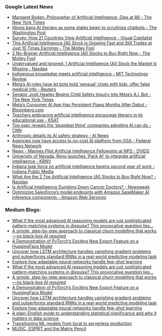 ### Google Latest News
<!-- GOOGLE-NEWS-CONTENT:START -->

- [Margaret Boden, Philosopher of Artificial Intelligence, Dies at 88 - The New York Times](https://news.google.com/rss/articles/CBMidkFVX3lxTFBKbHlhMDc5V1lHcVFPdElOVXUtVS1JVU1XR0Uza1JhWlNaeWNNdWVhb3NZQ09CVzlLM3d1Qi1HQ3hkUXhsYWF2SUZuZWlweElZY2Y4N3cwT1gtal92ZlJrbXJnX0VhTWxIeGVNbWpRdXBxdWhYMlE?oc=5)
- [Illinois bans AI therapy as some states begin to scrutinize chatbots - The Washington Post](https://news.google.com/rss/articles/CBMifkFVX3lxTE4wSG9kNGhGYTNWRTVxeWotU1hseElXc2JRVE5VdU90N282clUtNFliQzAxLVZ3bWxTc2g3Znc0bzhzaUxqbHpPWVBGTVBvWEtRMXJ3a3Q5Q0F0c0laeWZmSHNfMUEyX1hvX0FwbVh3b3dDUXU1VXBfQ3kxWGtjZw?oc=5)
- [Survey: How 21 Countries View Artificial Intelligence - Visual Capitalist](https://news.google.com/rss/articles/CBMijwFBVV95cUxQVjkxckJYaEp1ZWIwUzdKOXNxNDFURTVBY0cxWUJ6VjlxR0pvSnpKdEN4aXdBNkp6LUJnVDFpS1VDRmxJa0pLRXdzbXZHM1B3RkloQ1UwSHJLUkx5YjJkSkloY2Z1VWh2ZElYTWlYVG9XU0FmSU5jb0xCQzFpTzljaVR6MlYxR1pFanRILTVNRQ?oc=5)
- [This Artificial Intelligence (AI) Stock Is Growing Fast and Still Trades at Just 10 Times Earnings - The Motley Fool](https://news.google.com/rss/articles/CBMimAFBVV95cUxOU2ktdWRwMzlQUzM1dURaZ1k0dWFJa1BDTVRiZE55M25HSDFsWERsRi04c2w4TXNJdjhxVnFUT1NITWwtTlZMbTg2dVNQSlZZdHpBSU1pSVdQU2pVVUw0MVh5eExNSWlMdEFSLWFhTmtWV0hidUJJZWdpUXI5ZXlfWWZiN0Yzb3E5WkkzdkxsUVkwR0RCUC1ZaA?oc=5)
- [2 No-Brainer Artificial Intelligence (AI) Stocks to Buy Right Now - The Motley Fool](https://news.google.com/rss/articles/CBMihgFBVV95cUxObklhYlN4b3hfZXhFZVRnbEtrQmRjVDhQdWVqVUw2TGRGNTA0TzIxWVAzQmxrT1pTdG9kMDFaZUh6ay1IeTUzZmZIbmtRZ0s4WEVKODNCRlQtOGxHS1NBUUJ2VzdmMnlxaktNam1KNUl4bmg2dUFWckk2RDVSSmVyUnBhM01mQQ?oc=5)
- [Undervalued and Ignored: 1 Artificial Intelligence (AI) Stock the Market Is Missing - Nasdaq](https://news.google.com/rss/articles/CBMiqAFBVV95cUxNRHBHSVRnN0FidW4yejJ6cE1kazJNYUtyU2R3bWlNRXlKVFB2OUdFMDk0N3U0V1JrTElDUFN3NFFNcjJIZEFsOFRCenVkYmlJWWF6ck1OOVlUWUo5MklLM25IZE5yaE1qMDhwQTRVNE1NcEZsbXBJaWMtanVKcjZBY2ROMnJ4Nktfd2t1d1FBNlBPVnpSTDBTemktYWQycWNteDB1OEgtcWQ?oc=5)
- [Indigenous knowledge meets artificial intelligence - MIT Technology Review](https://news.google.com/rss/articles/CBMijwFBVV95cUxQNVVoMDlJOHBmUjdvdm1IRS1hR1FiRF82cDFHOXIxQ0ZoemZCS3Y1MWYtMWNkVU12bTlXaWFycExHek9Wc2ZoRFc5NkJXVWtqLUpNZ1cyV1ZSS0RsTEE4bGVLVkRoeTliejBlUXhKVS1GUUJNNTFmc3RqS21KY3R5elIxRXdENnJnVjFsMDZhUdIBlAFBVV95cUxPTVNfc3AwZTItSy1CejlLVWNtYW1KbExXTUJ5ejhOeFBoaWxNaURscGxwTFhzT29hWjVoRlhmRFgxenQ0THlqRDg3QWNzSkNMemZleE1rLU9UNW5YRnl1MXFlYl8wUTlQbHhLTVRoMU8taVA1Y1JVazNZcTJtZzNmNjBXcndqTmZqdWg4NEdDZHhwN0FH?oc=5)
- [Meta’s AI rules have let bots hold ‘sensual’ chats with kids, offer false medical info - Reuters](https://news.google.com/rss/articles/CBMihgFBVV95cUxOdFdUZnBmaFBOeEhCRTJMRnU1V2xiQWJHOVlFaWNLSXlDQkF2aXhfZlNIcHdpVURXbHozLVlKcmVzd28wVlA2UlR6Z0RVV3ZNOVVocjNvTWtkWlV4Y2hmQXZsZ0pSTngyUmxFeTZKRlUteVMwWGdoeHhrb3ZNM3lvbmpkaE5Qdw?oc=5)
- [Senator Josh Hawley Begins Child Safety Inquiry Into Meta’s A.I. Bot - The New York Times](https://news.google.com/rss/articles/CBMikwFBVV95cUxQbzNEVlFmb3czclJsRDd2TXhxeUFKYWRzdEF6VjNuRFNZNUY5a3IyNW83SEgwdmhXLWk1YmxSWGx1d0lYVU42bklqeWJKd3lrZTJqNjBhU2pycVNLeWtXQlRiZHNYXzVMbnpGYi1iOVVBMDZqSkg1UnpLTUNkVnBEdXM0THl6MlBMTXBjQk5aOXFYLXM?oc=5)
- [Meta’s Consumer AI App Has Persistent Flaws Months After Debut - Bloomberg.com](https://news.google.com/rss/articles/CBMipAFBVV95cUxQZzRKblptV0FDcEQ2c1AyZEpVNnZISzViSnZKUGIybW1oTkgyRHNuYWdzbUx6Ym84eTJiRjhhOEdmVk91alFlRjM3T3BmR2dtR0NMUW8zMDU3U3I0QUJRam1BTVlWWE1hbmpvUzhBREtPS1ZXR00zTWRFMG90Q0pVSmFPczA2TnFCaXRKSmdobGNDN3ZpcXBtTjlJTEE5STlTaTdqcA?oc=5)
- [Teachers embracing artificial intelligence encourage literacy in its educational use - KSAT](https://news.google.com/rss/articles/CBMiygFBVV95cUxQaUt4Zm42aEtMUEVGUHFtdzRKX1BMZlZOSlVUcHA5VzFrQUtsbVNNSkUybG82aG5wcW5kUGp1ZUFqUFlRTjlOZXpFTmdfTE9hNWYtNzBoTDVHTm4tZXRXakU2ZHp6dTZmMm4zT2ZKQmhfZ0pUb0V0RUQ5OUprNVA4S1RWV2dwQzBNbVNUVlprck16WFBsczdVLWQ1VGJFbk85eHc2dWFELXpvZzFIejhEVWp5TXF2NjNRUW4yUkpNWHpJR01aWDB4bXFB?oc=5)
- [Top exec reveals the ‘stupidest thing’ companies adopting AI can do - CNN](https://news.google.com/rss/articles/CBMifkFVX3lxTE9oSE43bVg2QjUwVS1fZ2hRX016YVNJR1otQjVjT2t6N1k1cTkySGZxUG1jdGRXNFUtdHYtQ2ttOW1ZQmZnSkFLa0VJS2tGclVLYWhDd0h2Y3FLenFHUEQ1OTdNV0RwQURIdldKMmllV0NnNWJmQVZyU1FSakgwdw?oc=5)
- [Anthropic details its AI safety strategy - AI News](https://news.google.com/rss/articles/CBMijwFBVV95cUxQV2FoVkdERnBoVF9VZXZSOUNHaWsxODN2SFdvbHlISnBMQkxUaUEtV2FybExHdFdfVVBqS1Z1OG1abWZiek5YYmY1T0NncUZ3N3NudTVuM0ZuUlg1eVNPS1dqd3FuT3dkR1h5NzJUQVpRNEduallGa3JjU3lPSHZRUjFaMGItUHozWnY2SlEzaw?oc=5)
- [Agencies now have access to no-cost AI platform from GSA - Federal News Network](https://news.google.com/rss/articles/CBMivAFBVV95cUxPdGQ1N3NxU1c3VHlpSzF3MTgzOExGaW5vVnFTM1JYdHc2SlRZZkkxQkpWZnZXd0FuMDVjOGRPM3VDdEwyUWoxam5ZbW4tajdJTU5KMml0VW1zOW5LYjMtVzdvLWhfRGk3RVBFTTlYTnh2alpwalRTY3ppRXJQaWFuaWhUX0JSdjFQUUhfUWEwYVJXVXRWSjBDU1EtNkVlM0QyTE53QmQtb196ZWNUZ1V4X2ZIMDJzenpUcHkzMQ?oc=5)
- [News - Marines Pilot Artificial Intelligence Fellowship at NPS - DVIDS](https://news.google.com/rss/articles/CBMikwFBVV95cUxNb1VERlRTTVVUQzNJUkFLNXdBSXJXcE1qZjFEa1NmR3lSRkNMOUpGNUV0QUN5bWRDSzlyYmJ5MjlUYW96bV9NclE5RkdrZnE5ZEhSQ2RRSmEwSFo1WXZqVTBoUks4eEFBWDlBMTBLRUJ2eGdQcGxfRGNyVU9EbDA0ZktLTE9YR3VrLVh2M3h3RWlrTms?oc=5)
- [University of Nevada, Reno launches 'Pack AI' to integrate artificial intelligence - KRNV](https://news.google.com/rss/articles/CBMirwFBVV95cUxPYXdhMjRFZzhaY19GdDdKWWRkOWZPaGQtS1J4bEw0RGFrNkg1VVFHWkpYZzlqMFN0SDFZQ1BJdTJrdUdGYlNWRTBPLU1YODJCSF9Od0o0alJoS2NoMjFjUUpOMGQtSVRpZUtmLXJlNlpwZzdPU2NGdzZvOWp0RURRQTRjTVZWMnBiRnZXaG1Gbk44ZVhhX1pZRjU3MXNmdzZZWEt0Ukh5TzFmUHB0MW5r?oc=5)
- [Indiana task force on artificial intelligence begins second year of work - Indiana Public Media](https://news.google.com/rss/articles/CBMirAFBVV95cUxOUEozeElMd1Z3ZjJoXzFLWm9Xd2FWcDJKQzN0eFdzNzd4MEd4VHV5bUFhUllLYUljZ2Z1dWUyTnZEalU4VXR3MDdWOVphTThTbXFXYlZQWFVhQjZZMnhSQXBncWstTjRDVUJVTkRURFF1NTBtQlh1RXRGdkdLQnhvQUpmWXZaM2lXamZENDU5SWNZaUlsSmNBa1Faa3BkLXZOLWxHQnZYWVR2RUlx?oc=5)
- [What Are the 2 Top Artificial Intelligence (AI) Stocks to Buy Right Now? - Nasdaq](https://news.google.com/rss/articles/CBMimgFBVV95cUxNRC1jWWZndG9VbTR0MGJhQXA5RllrdUpGa1NNMVQ3Ym1kSEhKMkpSeko1ek1Ba3pJT3AzYXU5Wmd6SUZyS1U0YW9WMjVYYk10RWJIcUROZkZ0X04zak9oQjJQLUs3VzJQTy13SUJTX09yblZpY0hJZTg0STU1RzViSGFGU29qemFKYkZMUThrc05CZ2pBSDB4RFR3?oc=5)
- [Is Artificial Intelligence Dumbing Down Cancer Doctors? - Newsweek](https://news.google.com/rss/articles/CBMijAFBVV95cUxQaGRzZ0ZheDNGczZnczR3VXQ5MW5TQ082dFhHNlFmemJSMkRLN1pza01wS0FhbGlKcDlTWTY3UFpQMHJROUhxeE5ZZGphUVdWVjk1UlVzUjg3QTZDMVQ2VmE0QkUyTUJTdWlCVE1sOUVTOG1LYzZPR05NM1Y4dXNBT2dpZEdkWENMRlp0aw?oc=5)
- [Optimizing Salesforce’s model endpoints with Amazon SageMaker AI inference components - Amazon Web Services](https://news.google.com/rss/articles/CBMiywFBVV95cUxOdUpUdkRLMms5RmRXYlY2dUo2TUtpd0VXX2VtTC1MNzhXSm5yTnI4VEp2MDdpYlVUZi1uSzhEVFAxZmRaVlVQU0czX1d0aVh3MHd0a2x0dE1XSzJLdGdjazFFR3UxQnc3SS1kemh0VTAyYTJGNGxmSHhIUjhxZ3otalJqbVJiZ1gtU3hOZjBtTXZnYjBsVmZ2d2VKV1JWY2h0T2t0LXozRGY0QUtSOFJYX2pxeDdjbWtqSGViYnF4ZVZwdVd5S0N3Z1NuZw?oc=5)<!-- GOOGLE-NEWS-CONTENT:END -->

### Medium Blogs:
<!-- MEDIUM-CONTENT:START -->

- [What if the most advanced AI reasoning models are just sophisticated pattern-matching systems in disguise? This provocative question lies…](https://medium.com/data-science-collective/omega-a-mathematical-benchmark-for-evaluating-reasoning-in-large-language-models-600f878b65e3?source=topic_portal---recommended_stories---machine_learning---0-107--------------------989c69aa_edb3_4569_b085_23a4c6646d5a--------------)
- [A simple, step-by-step approach to classical churn modelling that works — no black-box AI required](https://medium.com/data-science-collective/stop-guessing-who-will-leave-how-i-would-predict-customer-churn-before-it-happens-300d34cbd13c?source=topic_portal---recommended_stories---machine_learning---1-107--------------------989c69aa_edb3_4569_b085_23a4c6646d5a--------------)
- [A Demonstration of PyTorch’s Exciting New Export Feature on a HuggingFace Model](https://medium.com/@chaimrand/capturing-and-deploying-pytorch-models-with-torch-export-480f0d9ea8fd?source=topic_portal---recommended_stories---machine_learning---2-107--------------------989c69aa_edb3_4569_b085_23a4c6646d5a--------------)
- [Uncover how LSTM architecture handles vanishing gradient problems and outperforms standard RNNs in a real-world predictive modeling task](https://medium.com/ai-advances/modeling-long-sequences-with-long-short-term-memory-lstm-networks-b3470a561ae8?source=topic_portal---recommended_stories---machine_learning---3-107--------------------989c69aa_edb3_4569_b085_23a4c6646d5a--------------)
- [Explore how adaptable neural networks handle few-shot learning](https://medium.com/data-science-collective/building-general-purpose-ai-with-meta-learning-and-neural-architectural-search-575099e051ed?source=topic_portal---recommended_stories---machine_learning---4-107--------------------989c69aa_edb3_4569_b085_23a4c6646d5a--------------)
- [What if the most advanced AI reasoning models are just sophisticated pattern-matching systems in disguise? This provocative question lies…](https://medium.com/data-science-collective/omega-a-mathematical-benchmark-for-evaluating-reasoning-in-large-language-models-600f878b65e3?source=topic_portal---recommended_stories---machine_learning---0-107--------------------989c69aa_edb3_4569_b085_23a4c6646d5a--------------)
- [A simple, step-by-step approach to classical churn modelling that works — no black-box AI required](https://medium.com/data-science-collective/stop-guessing-who-will-leave-how-i-would-predict-customer-churn-before-it-happens-300d34cbd13c?source=topic_portal---recommended_stories---machine_learning---1-107--------------------989c69aa_edb3_4569_b085_23a4c6646d5a--------------)
- [A Demonstration of PyTorch’s Exciting New Export Feature on a HuggingFace Model](https://medium.com/@chaimrand/capturing-and-deploying-pytorch-models-with-torch-export-480f0d9ea8fd?source=topic_portal---recommended_stories---machine_learning---2-107--------------------989c69aa_edb3_4569_b085_23a4c6646d5a--------------)
- [Uncover how LSTM architecture handles vanishing gradient problems and outperforms standard RNNs in a real-world predictive modeling task](https://medium.com/ai-advances/modeling-long-sequences-with-long-short-term-memory-lstm-networks-b3470a561ae8?source=topic_portal---recommended_stories---machine_learning---3-107--------------------989c69aa_edb3_4569_b085_23a4c6646d5a--------------)
- [Explore how adaptable neural networks handle few-shot learning](https://medium.com/data-science-collective/building-general-purpose-ai-with-meta-learning-and-neural-architectural-search-575099e051ed?source=topic_portal---recommended_stories---machine_learning---4-107--------------------989c69aa_edb3_4569_b085_23a4c6646d5a--------------)
- [A plain-English guide to understanding statistical significance and why it matters in data science](https://medium.com/data-science-collective/p-values-for-humans-the-surprise-meter-that-actually-makes-sense-85ab4a60029f?source=topic_portal---recommended_stories---machine_learning---5-107--------------------989c69aa_edb3_4569_b085_23a4c6646d5a--------------)
- [Transitioning ML models from local to serverless production](https://medium.com/gitconnected/practical-guide-on-rapid-machine-learning-system-deployment-on-aws-lambda-82e2cdefab1d?source=topic_portal---recommended_stories---machine_learning---6-107--------------------989c69aa_edb3_4569_b085_23a4c6646d5a--------------)
- [MUSIC, ESPRIT and the Matrix Pencil](https://medium.com/@prasannasethuraman/subspace-to-super-resolution-part-ii-718346667ec2?source=topic_portal---recommended_stories---machine_learning---7-107--------------------989c69aa_edb3_4569_b085_23a4c6646d5a--------------)<!-- MEDIUM-CONTENT:END -->
